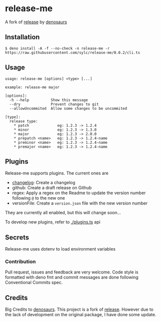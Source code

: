 # release-me

A fork of [release](https://github.com/denosaurs/release) by
[denosaurs](https://github.com/denosaurs)

## Installation

```
$ deno install -A -f --no-check -n release-me -r https://raw.githubusercontent.com/sylc/release-me/0.0.2/cli.ts
```

## Usage

```
usage: release-me [options] <type> [...]

example: release-me major

[options]:
  -h --help          Show this message
  --dry              Prevent changes to git
  --allowUncommited  Allow some changes to be uncommited

[type]:
  release type:
    * patch             eg: 1.2.3 -> 1.2.4
    * minor             eg: 1.2.3 -> 1.3.0
    * major             eg: 1.2.3 -> 2.0.0
    * prepatch <name>   eg: 1.2.3 -> 1.2.4-name
    * preminor <name>   eg: 1.2.3 -> 1.2.4-name
    * premajor <name>   eg: 1.2.3 -> 1.2.4-name
```

## Plugins

Release-me supports plugins. The current ones are

- [changelog](./plugin/changelog/mod.ts): Create a changelog
- github: Create a draft release on Github
- regex: Apply a regex on the Readme to update the version number following `@` to the new one
- versionFile: Create a `version.json` file with the new version number

They are currently all enabled, but this will change soon...

To develop new plugins, refer to [./plugins.ts](/plugins.ts) api

## Secrets

Release-me uses dotenv to load environment variables

### Contribution

Pull request, issues and feedback are very welcome. Code style is formatted with
deno fmt and commit messages are done following Conventional Commits spec.

## Credits

Big Credits to [denosaurs](https://github.com/denosaurs). This project is a fork
of [release](https://github.com/denosaurs/release). However due to the lack of
development on the original package, I have done some update.
